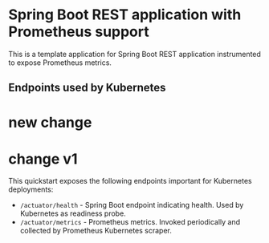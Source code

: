 # Spring Boot REST application with Prometheus support

This is a template application for Spring Boot REST application instrumented to
expose Prometheus metrics.

## Endpoints used by Kubernetes

# new change
# change v1

This quickstart exposes the following endpoints important for Kubernetes deployments:
- `/actuator/health` - Spring Boot endpoint indicating health. Used by Kubernetes as readiness probe.
- `/actuator/metrics` - Prometheus metrics. Invoked periodically and collected by Prometheus Kubernetes scraper.
